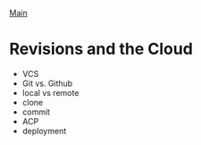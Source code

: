 [Main](https://amberfalbo.github.io/learning-journal/)











# Revisions and the Cloud
- VCS
- Git vs. Github
- local vs remote
- clone
- commit
- ACP
- deployment

